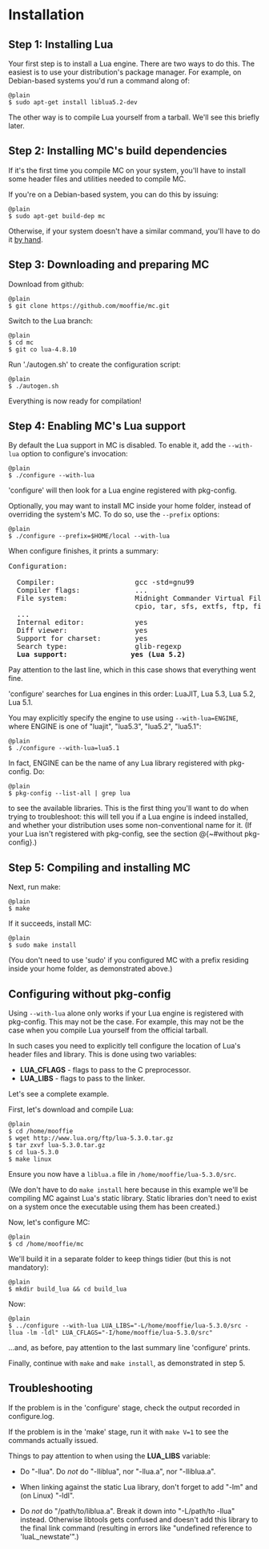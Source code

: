 
# Installation

## Step 1: Installing Lua

Your first step is to install a Lua engine. There are two ways to do this. The
easiest is to use your distribution's package manager. For example, on
Debian-based systems you'd run a command along of:

    @plain
    $ sudo apt-get install liblua5.2-dev

The other way is to compile Lua yourself from a tarball. We'll see this briefly later.

## Step 2: Installing MC's build dependencies

If it's the first time you compile MC on your system, you'll have to
install some header files and utilities needed to compile MC.

If you're on a Debian-based system, you can do this by issuing:

    @plain
    $ sudo apt-get build-dep mc

Otherwise, if your system doesn't have a similar command, you'll have to do it
[by hand](https://www.midnight-commander.org/wiki/doc/buildAndInstall/req).

## Step 3: Downloading and preparing MC

Download from github:

    @plain
    $ git clone https://github.com/mooffie/mc.git

Switch to the Lua branch:

    @plain
    $ cd mc
    $ git co lua-4.8.10

Run './autogen.sh' to create the configuration script:

    @plain
    $ ./autogen.sh

Everything is now ready for compilation!

## Step 4: Enabling MC's Lua support

By default the Lua support in MC is disabled. To enable it, add the
`--with-lua` option to configure's invocation:

    @plain
    $ ./configure --with-lua

'configure' will then look for a Lua engine registered with pkg-config.

Optionally, you may want to install MC inside your home folder, instead of
overriding the system's MC. To do so, use the `--prefix` options:

    @plain
    $ ./configure --prefix=$HOME/local --with-lua

When configure finishes, it prints a summary:

<pre>
Configuration:

  Compiler:                   gcc -std=gnu99
  Compiler flags:             ...
  File system:                Midnight Commander Virtual Filesystem
&nbsp;                             cpio, tar, sfs, extfs, ftp, fish, <b>luafs</b>
  ...
  Internal editor:            yes
  Diff viewer:                yes
  Support for charset:        yes
  Search type:                glib-regexp
  <b>Lua support:</b>               <b>yes (Lua 5.2)</b>
</pre>

Pay attention to the last line, which in this case shows that everything
went fine.

'configure' searches for Lua engines in this order: LuaJIT, Lua 5.3, Lua
5.2, Lua 5.1.

You may explicitly specify the engine to use using `--with-lua=ENGINE`,
where ENGINE is one of "luajit", "lua5.3", "lua5.2", "lua5.1":

    @plain
    $ ./configure --with-lua=lua5.1

In fact, ENGINE can be the name of any Lua library registered with
pkg-config. Do:

    @plain
    $ pkg-config --list-all | grep lua

to see the available libraries. This is the first thing you'll want to
do when trying to troubleshoot: this will tell you if a Lua engine is
indeed installed, and whether your distribution uses some
non-conventional name for it. (If your Lua isn't registered with
pkg-config, see the section @{~#without pkg-config}.)

## Step 5: Compiling and installing MC

Next, run make:

    @plain
    $ make

If it succeeds, install MC:

    @plain
    $ sudo make install

(You don't need to use 'sudo' if you configured MC with a prefix
residing inside your home folder, as demonstrated above.)

## Configuring without pkg-config

Using `--with-lua` alone only works if your Lua engine is registered with
pkg-config. This may not be the case. For example, this may not be the
case when you compile Lua yourself from the official tarball.

In such cases you need to explicitly tell configure the location
of Lua's header files and library. This is done using two variables:

- **LUA_CFLAGS** - flags to pass to the C preprocessor.
- **LUA_LIBS** - flags to pass to the linker.

Let's see a complete example.

First, let's download and compile Lua:

    @plain
    $ cd /home/mooffie
    $ wget http://www.lua.org/ftp/lua-5.3.0.tar.gz
    $ tar zxvf lua-5.3.0.tar.gz
    $ cd lua-5.3.0
    $ make linux

Ensure you now have a `liblua.a` file in `/home/mooffie/lua-5.3.0/src`.

(We don't have to do `make install` here because in this example we'll be
compiling MC against Lua's static library. Static libraries don't need
to exist on a system once the executable using them has been created.)

Now, let's configure MC:

    @plain
    $ cd /home/mooffie/mc

We'll build it in a separate folder to keep things tidier (but this is not mandatory):

    @plain
    $ mkdir build_lua && cd build_lua

Now:

    @plain
    $ ../configure --with-lua LUA_LIBS="-L/home/mooffie/lua-5.3.0/src -llua -lm -ldl" LUA_CFLAGS="-I/home/mooffie/lua-5.3.0/src"

...and, as before, pay attention to the last summary line 'configure' prints.

Finally, continue with `make` and `make install`, as demonstrated in step 5.

## Troubleshooting

If the problem is in the 'configure' stage, check the output recorded in configure.log.

If the problem is in the 'make' stage, run it with `make V=1` to see the commands actually issued.

Things to pay attention to when using the **LUA_LIBS** variable:

- Do "-llua". Do *not* do "-lliblua", nor "-llua.a", nor "-lliblua.a".

- When linking against the static Lua library, don't forget to add "-lm" and (on Linux) "-ldl".

- Do *not* do "/path/to/liblua.a". Break it down into "-L/path/to -llua"
  instead. Otherwise libtools gets confused and doesn't add this library to
  the final link command (resulting in errors like "undefined reference
  to 'luaL_newstate'".)
